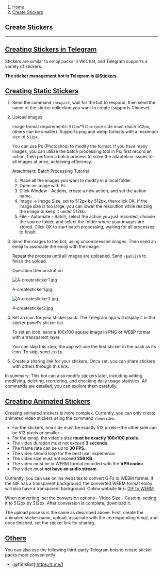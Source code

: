 1.  [Home](https://tgnav.github.io/tgwiki/)
2.  [Create Stickers](https://tgnav.github.io/tgwiki/createsticker.html)

## Create Stickers

---

## [Creating Stickers in Telegram](#creating-stickers-in-telegram)

Stickers are similar to emoji packs in WeChat, and Telegram supports a variety of stickers.

**The sticker management bot in Telegram is [@Stickers](https://t.me/Stickers).**

## [Creating Static Stickers](#creating-static-stickers)

1.  Send the command `/newpack`, wait for the bot to respond, then send the name of the sticker collection you want to create (supports Chinese).
2.  Upload images

    Image format requirements: `512px`\*`512px` (one side must reach 512px, others can be smaller). Supports png and webp formats with a maximum size of `512px`.

    You can use Ps (Photoshop) to modify the format. If you have many images, you can utilize the batch processing tool in Ps: first record an action, then perform a batch process to solve the adaptation issues for all images at once, achieving efficiency.

    Attachment: Batch Processing Tutorial

    1.  Place all the images you want to modify in a local folder.
    2.  Open an image with Ps.
    3.  Click Window - Actions, create a new action, and set the action name.
    4.  Image -> Image Size, set to 512px by 512px, then click OK. If the image size is too large, you can lower the resolution while resizing the image to keep it under 512kb.
    5.  File - Automate - Batch, select the action you just recorded, choose the source folder, and select the folder where your images are stored. Click OK to start batch processing, waiting for all processes to finish.

3.  Send the images to the bot, using uncompressed images. Then send an emoji to associate the emoji with the image.

    Repeat the process until all images are uploaded. Send `/publish` to finish the upload.

    Operation Demonstration

    ![A-createsticker1.jpg](https://cdn.jsdelivr.net/gh/tgwiki/images/A/createsticker1.jpg)

    A-createsticker1.jpg

    ![A-createsticker2.jpg](https://cdn.jsdelivr.net/gh/tgwiki/images/A/createsticker2.jpg)

    A-createsticker2.jpg

4.  Set an icon for your sticker pack. The Telegram app will display it in the sticker panel's sticker list.

    To set an icon, send a 100x100 square image in PNG or WEBP format with a transparent layer.

    You can skip this step; the app will use the first sticker in the pack as its icon. To skip, send `/skip`.

5.  Create a sharing link for your stickers. Once set, you can share stickers with others through this link.

In summary: This bot can also modify stickers later, including adding, modifying, deleting, reordering, and checking daily usage statistics. All commands are detailed; you can explore them carefully.

## [Creating Animated Stickers](#creating-animated-stickers)

Creating animated stickers is more complex. Currently, you can only create animated video stickers using the command `/newvideo`.

- For the stickers, one side must be exactly 512 pixels—the other side can be 512 pixels or smaller.
- For the emoji, the video's size **must be exactly 100x100 pixels**.
- The video duration must not exceed **3 seconds**.
- The frame rate can be up to **30 FPS**.
- The video should loop for the best user experience.
- The video size must not exceed **256 KB**.
- The video must be in WEBM format encoded with the **VP9 codec**.
- The video must **not have an audio stream**.

Currently, you can use online websites to convert GIFs to WEBM format. If the GIF has a transparent background, the converted WEBM format emoji will also have a transparent background. Online website link: [GIF to WEBM](https://cdkm.com/cn/gif-to-webm)

When converting, set the conversion options - Video Size - Custom, setting it to 512px by 512px. After conversion is complete, download it.

The upload process is the same as described above. First, create the animated sticker name, upload, associate with the corresponding emoji, and once finished, set the sticker link for sharing.

## [Others](#others)

You can also use the following third-party Telegram bots to create sticker packs more conveniently:

- [@fStikBot](https://t.me/f